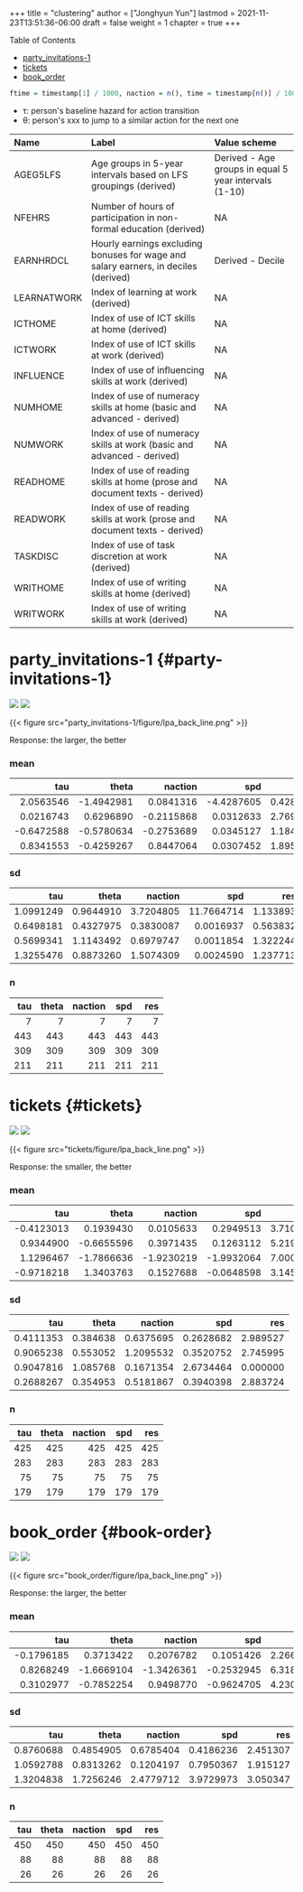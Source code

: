 +++
title = "clustering"
author = ["Jonghyun Yun"]
lastmod = 2021-11-23T13:51:36-06:00
draft = false
weight = 1
chapter = true
+++

<div class="ox-hugo-toc toc">
<div></div>

<div class="heading">Table of Contents</div>

- [party\_invitations-1](#party-invitations-1)
- [tickets](#tickets)
- [book\_order](#book-order)

</div>
<!--endtoc-->

```R
ftime = timestamp[1] / 1000, naction = n(), time = timestamp[n()] / 1000, spd = naction / (ftime - time)
```

-   &tau;: person's baseline hazard for action transition
-   &theta;: person's xxx to jump to a similar action for the next one

|Name        |Label                                                                               |Value scheme                                          |
|:-----------|:-----------------------------------------------------------------------------------|:-----------------------------------------------------|
|AGEG5LFS    |Age groups in 5-year intervals based on LFS groupings (derived)                     |Derived - Age groups in equal 5 year intervals (1-10) |
|NFEHRS      |Number of hours of participation in non-formal education (derived)                  |NA                                                    |
|EARNHRDCL   |Hourly earnings excluding bonuses for wage and salary earners, in deciles (derived) |Derived - Decile                                      |
|LEARNATWORK |Index of learning at work (derived)                                                 |NA                                                    |
|ICTHOME     |Index of use of ICT skills at home (derived)                                        |NA                                                    |
|ICTWORK     |Index of use of ICT skills at work (derived)                                        |NA                                                    |
|INFLUENCE   |Index of use of influencing skills at work (derived)                                |NA                                                    |
|NUMHOME     |Index of use of numeracy skills at home (basic and advanced - derived)              |NA                                                    |
|NUMWORK     |Index of use of numeracy skills at work (basic and advanced - derived)              |NA                                                    |
|READHOME    |Index of use of reading skills at home (prose and document texts - derived)         |NA                                                    |
|READWORK    |Index of use of reading skills at work (prose and document texts - derived)         |NA                                                    |
|TASKDISC    |Index of use of task discretion at work (derived)                                   |NA                                                    |
|WRITHOME    |Index of use of writing skills at home (derived)                                    |NA                                                    |
|WRITWORK    |Index of use of writing skills at work (derived)                                    |NA                                                    |


# party\_invitations-1 {#party-invitations-1}

![](party_invitations-1/figure/lpa_plot-0.png)
![](party_invitations-1/figure/lpa_plot-1.png)

{{< figure src="party_invitations-1/figure/lpa_back_line.png" >}}

Response: the larger, the better


### mean


|        tau|      theta|    naction|        spd|       res|
|----------:|----------:|----------:|----------:|---------:|
|  2.0563546| -1.4942981|  0.0841316| -4.4287605| 0.4285714|
|  0.0216743|  0.6296890| -0.2115868|  0.0312633| 2.7697517|
| -0.6472588| -0.5780634| -0.2753689|  0.0345127| 1.1844660|
|  0.8341553| -0.4259267|  0.8447064|  0.0307452| 1.8957346|

### sd


|       tau|     theta|   naction|        spd|      res|
|---------:|---------:|---------:|----------:|--------:|
| 1.0991249| 0.9644910| 3.7204805| 11.7664714| 1.133893|
| 0.6498181| 0.4327975| 0.3830087|  0.0016937| 0.563832|
| 0.5699341| 1.1143492| 0.6979747|  0.0011854| 1.322244|
| 1.3255476| 0.8873260| 1.5074309|  0.0024590| 1.237713|

### n


| tau| theta| naction| spd| res|
|---:|-----:|-------:|---:|---:|
|   7|     7|       7|   7|   7|
| 443|   443|     443| 443| 443|
| 309|   309|     309| 309| 309|
| 211|   211|     211| 211| 211|


# tickets {#tickets}

![](tickets/figure/lpa_plot-0.png)
![](tickets/figure/lpa_plot-1.png)

{{< figure src="tickets/figure/lpa_back_line.png" >}}

Response: the smaller, the better


### mean


|        tau|      theta|    naction|        spd|      res|
|----------:|----------:|----------:|----------:|--------:|
| -0.4123013|  0.1939430|  0.0105633|  0.2949513| 3.710588|
|  0.9344900| -0.6655596|  0.3971435|  0.1263112| 5.219081|
|  1.1296467| -1.7866636| -1.9230219| -1.9932064| 7.000000|
| -0.9718218|  1.3403763|  0.1527688| -0.0648598| 3.145251|

### sd


|       tau|    theta|   naction|       spd|      res|
|---------:|--------:|---------:|---------:|--------:|
| 0.4111353| 0.384638| 0.6375695| 0.2628682| 2.989527|
| 0.9065238| 0.553052| 1.2095532| 0.3520752| 2.745995|
| 0.9047816| 1.085768| 0.1671354| 2.6734464| 0.000000|
| 0.2688267| 0.354953| 0.5181867| 0.3940398| 2.883724|

### n


| tau| theta| naction| spd| res|
|---:|-----:|-------:|---:|---:|
| 425|   425|     425| 425| 425|
| 283|   283|     283| 283| 283|
|  75|    75|      75|  75|  75|
| 179|   179|     179| 179| 179|


# book\_order {#book-order}

![](book_order/figure/lpa_plot-0.png)
![](book_order/figure/lpa_plot-1.png)

{{< figure src="book_order/figure/lpa_back_line.png" >}}

Response: the larger, the better


### mean


|        tau|      theta|    naction|        spd|      res|
|----------:|----------:|----------:|----------:|--------:|
| -0.1796185|  0.3713422|  0.2076782|  0.1051426| 2.266667|
|  0.8268249| -1.6669104| -1.3426361| -0.2532945| 6.318182|
|  0.3102977| -0.7852254|  0.9498770| -0.9624705| 4.230769|

### sd


|       tau|     theta|   naction|       spd|      res|
|---------:|---------:|---------:|---------:|--------:|
| 0.8760688| 0.4854905| 0.6785404| 0.4186236| 2.451307|
| 1.0592788| 0.8313262| 0.1204197| 0.7950367| 1.915127|
| 1.3204838| 1.7256246| 2.4779712| 3.9729973| 3.050347|

### n


| tau| theta| naction| spd| res|
|---:|-----:|-------:|---:|---:|
| 450|   450|     450| 450| 450|
|  88|    88|      88|  88|  88|
|  26|    26|      26|  26|  26|

